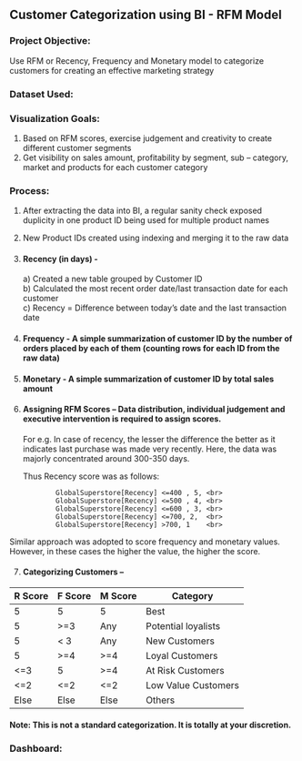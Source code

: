## Customer Categorization using BI - RFM Model

### Project Objective:
Use RFM or Recency, Frequency and Monetary model to categorize customers for creating an effective marketing strategy

### Dataset Used:


### Visualization Goals:
1.	Based on RFM scores, exercise judgement and creativity to create different customer segments
2.	Get visibility on sales amount, profitability by segment, sub – category, market and products for each customer category

### Process:
1.	After extracting the data into BI, a regular sanity check exposed duplicity in one product ID being used for multiple product names
2.	New Product IDs created using indexing and merging it to the raw data
3.	#### Recency (in days) - <br>
    a) Created a new table grouped by Customer ID <br>
  	b) Calculated the most recent order date/last transaction date for each customer <br>
    c) Recency = Difference between today’s date and the last transaction date
5.	#### Frequency - A simple summarization of customer ID by the number of orders placed by each of them (counting rows for each ID from the raw data) 
6.	#### Monetary - A simple summarization of customer ID by total sales amount
7.	#### Assigning RFM Scores – Data distribution, individual judgement and executive intervention is required to assign scores. <br>

    For e.g. In case of recency, the lesser the difference the better as it indicates last purchase was made very recently. Here, the data was majorly concentrated around 300-350 days.
  	
    Thus Recency score was as follows:

                GlobalSuperstore[Recency] <=400 , 5, <br>
                GlobalSuperstore[Recency] <=500 , 4, <br>
                GlobalSuperstore[Recency] <=600 , 3, <br>
                GlobalSuperstore[Recency] <=700, 2,  <br>
                GlobalSuperstore[Recency] >700, 1    <br>
              
   Similar approach was adopted to score frequency and monetary values. However, in these cases the higher the value, the higher the score. <br>
   
7.	#### Categorizing Customers –
   
|R Score|F Score|M Score|Category|
|-------|-------|-------|--------|
|   5	|   5   |	5	| Best   | 
|   5	|  >=3	|  Any	|Potential loyalists |
|   5	|  < 3	|  Any	| New Customers |
|   5	|  >=4	|  >=4	| Loyal Customers |
|  <=3	|   5	|  >=4	| At Risk Customers |
|  <=2	|  <=2	|  <=2	|Low Value Customers |
|  Else |  Else |  Else | Others |

#### Note: This is not a standard categorization. It is totally at your discretion.

### Dashboard:


